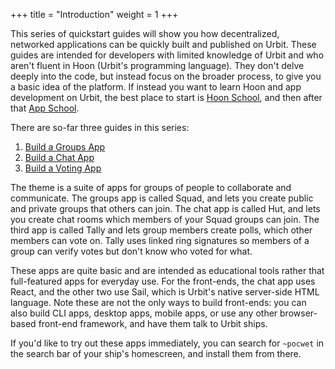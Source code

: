 +++
title = "Introduction"
weight = 1
+++

This series of quickstart guides will show you how decentralized, networked
applications can be quickly built and published on Urbit. These guides are
intended for developers with limited knowledge of Urbit and who aren't fluent in
Hoon (Urbit's programming language). They don't delve deeply into the code, but
instead focus on the broader process, to give you a basic idea of the platform.
If instead you want to learn Hoon and app development on Urbit, the best place
to start is [Hoon School](/guides/core/hoon-school/A-intro), and then after that
[App School](/guides/core/app-school/intro).

There are so-far three guides in this series:

1. [Build a Groups App](/guides/quickstart/groups-guide)
2. [Build a Chat App](/guides/quickstart/chat-guide)
3. [Build a Voting App](/guides/quickstart/voting-guide)

The theme is a suite of apps for groups of people to collaborate and
communicate. The groups app is called Squad, and lets you create public and
private groups that others can join. The chat app is called Hut, and lets you
create chat rooms which members of your Squad groups can join. The third app is
called Tally and lets group members create polls, which other members can vote
on. Tally uses linked ring signatures so members of a group can verify votes but
don't know who voted for what.

These apps are quite basic and are intended as educational tools rather that
full-featured apps for everyday use. For the front-ends, the chat app uses
React, and the other two use Sail, which is Urbit's native server-side HTML
language. Note these are not the only ways to build front-ends: you can also
build CLI apps, desktop apps, mobile apps, or use any other browser-based
front-end framework, and have them talk to Urbit ships.

If you'd like to try out these apps immediately, you can search for `~pocwet` in
the search bar of your ship's homescreen, and install them from there.
